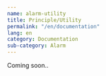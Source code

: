 ```yaml
---
name: alarm-utility
title: Principle/Utility
permalink: "/en/documentation"
lang: en
category: Documentation
sub-category: Alarm
---
```


Coming soon..